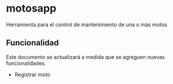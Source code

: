 # motosapp

Herramienta para el control de mantenimiento de una o más motos

## Funcionalidad

Este documento se actualizará a medida que se agreguen nuevas funcionalidades.

- Registrar moto